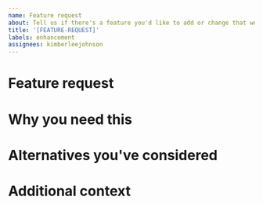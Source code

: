```yaml
---
name: Feature request
about: Tell us if there's a feature you'd like to add or change that would be helpful.
title: '[FEATURE-REQUEST]'
labels: enhancement
assignees: kimberleejohnson
---
```


# Feature request

<!--- Tell us about the feature you need added to an extension. Please note this *isn't* for requesting features to be added to daily-js or the Daily platform! -->

# Why you need this

<!--- Please give us a bit more information about how this feature will help you.  -->

# Alternatives you've considered

<!--- Have you looked into alternatives because we don't yet have the feature that you need? If so, please tell us!  -->

# Additional context

<!--- Please share anything else that you think we should know.  -->
